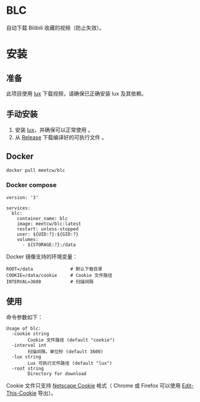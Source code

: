 # BLC

自动下载 Bilibili 收藏的视频（防止失效）。


# 安装

## 准备

此项目使用 [lux](https://github.com/iawia002/lux) 下载视频，请确保已正确安装 lux 及其依赖。

## 手动安装

1. 安装 [lux](https://github.com/iawia002/lux)，并确保可以正常使用 。
2. 从 [Release](https://github.com/meetcw/blc/releases) 下载编译好的可执行文件 。

## Docker

```
docker pull meetcw/blc
```

### Docker compose
```
version: '3' 
 
services: 
  blc: 
    container_name: blc 
    image: meetcw/blc:latest 
    restart: unless-stopped 
    user: ${UID:?}:${GID:?} 
    volumes: 
      - ${STORAGE:?}:/data
```

Docker 镜像支持的环境变量：
```
ROOT=/data              # 默认下载目录
COOKIE=/data/cookie     # Cookie 文件路径
INTERVAL=3600           # 扫描间隔
```

## 使用

命令参数如下：

```
Usage of blc:
  -cookie string
        Cookie 文件路径 (default "cookie")
  -interval int
        扫描间隔，单位秒 (default 3600)
  -lux string
        Lux 可执行文件路径 (default "lux")
  -root string
        Directory for download
```

Cookie 文件只支持 [Netscape Cookie](https://curl.se/rfc/cookie_spec.html) 格式（ Chrome 或 Firefox 可以使用 [Edit-This-Cookie](https://github.com/ETCExtensions/Edit-This-Cookie) 导出）。